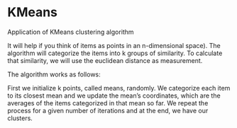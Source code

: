 # KMeans
Application of KMeans clustering algorithm

It will help if you think of items as points in an n-dimensional space).  The algorithm will categorize the items into k groups of similarity. To calculate that similarity, we will use the euclidean distance as measurement.

The algorithm works as follows:

First we initialize k points, called means, randomly.
We categorize each item to its closest mean and we update the mean’s coordinates, which are the averages of the items categorized in that mean so far.
We repeat the process for a given number of iterations and at the end, we have our clusters.
